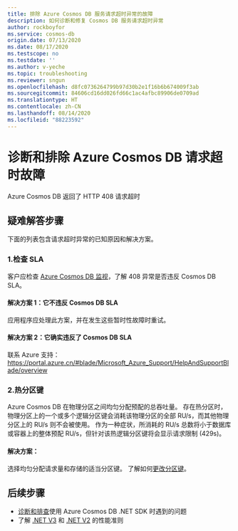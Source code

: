 ```yaml
---
title: 排除 Azure Cosmos DB 服务请求超时异常的故障
description: 如何诊断和修复 Cosmos DB 服务请求超时异常
author: rockboyfor
ms.service: cosmos-db
origin.date: 07/13/2020
ms.date: 08/17/2020
ms.testscope: no
ms.testdate: ''
ms.author: v-yeche
ms.topic: troubleshooting
ms.reviewer: sngun
ms.openlocfilehash: d8fc0736264799b97d30b2e1f16b6b674009f3ab
ms.sourcegitcommit: 84606cd16dd026fd66c1ac4afbc89906de0709ad
ms.translationtype: HT
ms.contentlocale: zh-CN
ms.lasthandoff: 08/14/2020
ms.locfileid: "88223592"
---
```

<!--Verified successfully-->
# <a name="diagnose-and-troubleshoot-azure-cosmos-db-request-timeout"></a>诊断和排除 Azure Cosmos DB 请求超时故障
Azure Cosmos DB 返回了 HTTP 408 请求超时

## <a name="troubleshooting-steps"></a>疑难解答步骤
下面的列表包含请求超时异常的已知原因和解决方案。

### <a name="1-check-the-sla"></a>1.检查 SLA
客户应检查 [Azure Cosmos DB 监视](monitor-cosmos-db.md)，了解 408 异常是否违反 Cosmos DB SLA。

#### <a name="solution-1-it-did-not-violate-the-cosmos-db-sla"></a>解决方案 1：它不违反 Cosmos DB SLA
应用程序应处理此方案，并在发生这些暂时性故障时重试。

#### <a name="solution-2-it-did-violate-the-cosmos-db-sla"></a>解决方案 2：它确实违反了 Cosmos DB SLA
联系 Azure 支持： https://portal.azure.cn/#blade/Microsoft_Azure_Support/HelpAndSupportBlade/overview

### <a name="2-hot-partition-key"></a>2.热分区键
Azure Cosmos DB 在物理分区之间均匀分配预配的总吞吐量。 存在热分区时，物理分区上的一个或多个逻辑分区键会消耗该物理分区的全部 RU/s，而其他物理分区上的 RU/s 则不会被使用。 作为一种症状，所消耗的 RU/s 总数将小于数据库或容器上的整体预配 RU/s，但针对该热逻辑分区键将会显示请求限制 (429s)。

<!--Not Available on [Normalized RU Consumption metric](monitor-normalized-request-units.md)-->

#### <a name="solution"></a>解决方案：
选择均匀分配请求量和存储的适当分区键。 了解如何[更改分区键](https://devblogs.microsoft.com/cosmosdb/how-to-change-your-partition-key/)。

## <a name="next-steps"></a>后续步骤
* [诊断和排查](troubleshoot-dot-net-sdk.md)使用 Azure Cosmos DB .NET SDK 时遇到的问题
* 了解 [.NET V3](performance-tips-dotnet-sdk-v3-sql.md) 和 [.NET V2](performance-tips.md) 的性能准则

<!-- Update_Description: new article about troubleshoot request timeout -->
<!--NEW.date: 08/10/2020-->